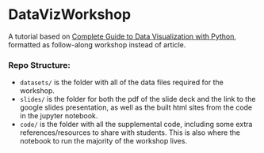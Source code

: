 # DataVizWorkshop

A tutorial based on [Complete Guide to Data Visualization with Python](https://towardsdatascience.com/complete-guide-to-data-visualization-with-python-2dd74df12b5e), formatted as follow-along workshop instead of article.


### Repo Structure:
* `datasets/` is the folder with all of the data files required for the workshop.
* `slides/` is the folder for both the pdf of the slide deck and the link to the google slides presentation, as well as the built html sites from the code in the jupyter notebook.
* `code/` is the folder with all the supplemental code, including some extra references/resources to share with students. This is also where the notebook to run the majority of the workshop lives.
